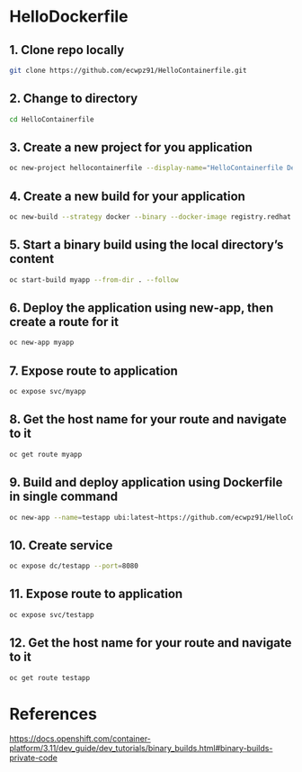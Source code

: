 # HelloDockerfile


## 1. Clone repo locally

```sh
git clone https://github.com/ecwpz91/HelloContainerfile.git
```

## 2. Change to directory

```sh
cd HelloContainerfile
```

## 3. Create a new project for you application

```sh
oc new-project hellocontainerfile --display-name="HelloContainerfile Demo"
```

## 4. Create a new build for your application

```sh
oc new-build --strategy docker --binary --docker-image registry.redhat.io/ubi7/ubi:latest --name myapp
```

## 5. Start a binary build using the local directory’s content

```sh
oc start-build myapp --from-dir . --follow
```

## 6. Deploy the application using new-app, then create a route for it

```sh
oc new-app myapp
```

## 7. Expose route to application

```sh
oc expose svc/myapp
```

## 8. Get the host name for your route and navigate to it

```sh
oc get route myapp
```

## 9. Build and deploy application using Dockerfile in single command

```sh
oc new-app --name=testapp ubi:latest~https://github.com/ecwpz91/HelloContainerfile.git --strategy=docker --as-deployment-config=true
```

## 10. Create service

```sh
oc expose dc/testapp --port=8080
```

## 11. Expose route to application

```sh
oc expose svc/testapp
```

## 12. Get the host name for your route and navigate to it

```sh
oc get route testapp
```

# References

https://docs.openshift.com/container-platform/3.11/dev_guide/dev_tutorials/binary_builds.html#binary-builds-private-code
